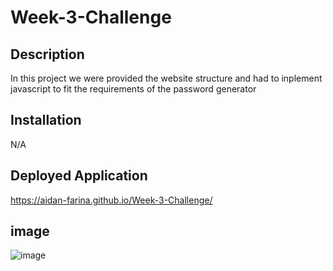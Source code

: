 # Week-3-Challenge

## Description

In this project we were provided the website structure and had to inplement javascript to fit the requirements of the password generator

## Installation

N/A

## Deployed Application
https://aidan-farina.github.io/Week-3-Challenge/

## image
![image](https://user-images.githubusercontent.com/127269326/230493162-fde77abe-108f-4639-b625-afbe5d2927fa.png)
